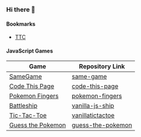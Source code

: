 ### Hi there 👋

#### Bookmarks
- [TTC](https://github.com/koraytugay/ttc) 

#### JavaScript Games

| Game   |      Repository Link      |
|----------|-------------|
| [SameGame](https://koraytugay.github.io/same-game/) | [same-game](https://github.com/koraytugay/same-game) |
| [Code This Page](https://koraytugay.github.io/code-this-page/) | [code-this-page](https://koraytugay.github.io/code-this-page/) |
| [Pokemon Fingers](https://koraytugay.github.io/pokemon-fingers/) |  [pokemon-fingers](https://github.com/koraytugay/pokemon-fingers) |
| [Battleship](https://koraytugay.github.io/vanillajsship) | [vanilla-js-ship](https://github.com/koraytugay/vanillajsship) |
| [Tic-Tac-Toe](https://koraytugay.github.io/vanillatictactoe)|[vanillatictactoe](https://github.com/koraytugay/vanillatictactoe)|
| [Guess the Pokemon](https://koraytugay.github.io/guess-the-pokemon)|[guess-the-pokemon](https://github.com/koraytugay/guess-the-pokemon)|



<!--
**koraytugay/koraytugay** is a ✨ _special_ ✨ repository because its `README.md` (this file) appears on your GitHub profile.

Here are some ideas to get you started:

- 🔭 I’m currently working on ...
- 🌱 I’m currently learning ...
- 👯 I’m looking to collaborate on ...
- 🤔 I’m looking for help with ...
- 💬 Ask me about ...
- 📫 How to reach me: ...
- 😄 Pronouns: ...
- ⚡ Fun fact: ...
-->
